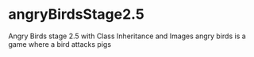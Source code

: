 # angryBirdsStage2.5
Angry Birds stage 2.5 with Class Inheritance and Images
angry birds is a game where a bird attacks pigs